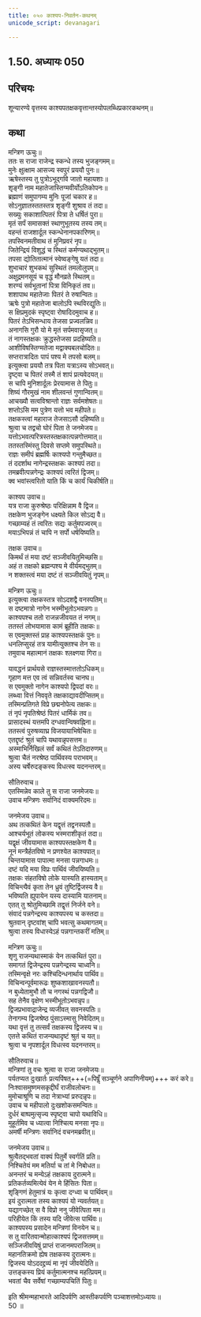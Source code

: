```yaml
---
title: ०५० काश्यप-निवर्तन-कथनम्
unicode_script: devanagari

---
```

## 1.50. अध्यायः 050

## परिचयः

शून्यारण्ये वृत्तस्य काश्यपतक्षकवृत्तान्तस्योपलब्धिप्रकारकथनम्॥  

## कथा

मन्त्रिण ऊचुः॥  
ततः स राजा राजेन्द्र स्कन्धे तस्य भुजङ्गमम्॥  
मुनेः क्षुत्क्षाम आसज्य स्वपुरं प्रययौ पुनः॥  
ऋषेस्तस्य तु पुत्रोऽभूद्गवि जातो महायशाः॥  
शृङ्गी नाम महातेजास्तिग्मवीर्योऽतिकोपनः॥  
ब्रह्माणं समुपागम्य मुनिः पूजां चकार ह॥  
सोऽनुज्ञातस्ततस्तत्र शृङ्गी शुश्राव तं तदा॥  
सख्युः सकाशात्पितरं पित्रा ते धर्षितं पुरा॥  
मृतं सर्पं समासक्तं स्थाणुभूतस्य तस्य तम्॥  
वहन्तं राजशार्दूल स्कन्धेनानपकारिणम्॥  
तपस्विनमतीवाथ तं मुनिप्रवरं नृप॥  
जितेन्द्रियं विशुद्धं च स्थितं कर्मण्यथाद्भुतम्॥  
तपसा द्योतितात्मानं स्वेष्वङ्गेषु यतं तदा॥  
शुभाचारं शुभकथं सुस्थितं तमलोलुपम्॥  
अक्षुद्रमनसूयं च वृद्धं मौनव्रते स्थितम्॥  
शरण्यं सर्वभूतानां पित्रा विनिकृतं तव॥  
शशापाथ महातेजाः पितरं ते रुषान्वितः॥  
ऋषेः पुत्रो महातेजा बालोऽपि स्थविरद्युतिः॥  
स क्षिप्रमुदकं स्पृष्ट्वा रोषादिदमुवाच ह॥  
पितरं तेऽभिसन्धाय तेजसा प्रज्वलन्निव॥  
अनागसि गुरौ यो मे मृतं सर्पमवासृजत्॥  
तं नागस्तक्षकः क्रुद्धस्तेजसा प्रदहिष्यति॥  
आशीविषस्तिग्मतेजा मद्वाक्यबलचोदितः॥  
सप्तरात्रादितः पापं पश्य मे तपसो बलम्॥  
इत्युक्त्वा प्रययौ तत्र पिता यत्राऽस्य सोऽभवत्॥  
दृष्ट्वा च पितरं तस्मै तं शापं प्रत्यवेदयत्॥  
स चापि मुनिशार्दूलः प्रेरयामास ते पितुः॥  
शिष्यं गौरमुखं नाम शीलवन्तं गुणान्वितम्॥  
आचख्यौ सत्वविश्रान्तो राज्ञः सर्वमशेषतः॥  
शप्तोऽसि मम पुत्रेण यत्तो भव महीपते॥  
तक्षकस्त्वां महाराज तेजसाऽसौ दहिष्यति॥  
श्रुत्वा च तद्वचो घोरं पिता ते जनमेजय॥  
यत्तोऽभवत्परित्रस्तस्तक्षकात्पन्नगोत्तमात्॥  
ततस्तस्मिंस्तु दिवसे सप्तमे समुपस्थिते॥  
राज्ञः समीपं ब्रह्मर्षिः काश्यपो गन्तुमैच्छत॥  
तं ददर्शाथ नागेन्द्रस्तक्षकः काश्यपं तदा॥  
तमब्रवीत्पन्नगेन्द्रः काश्यपं त्वरितं द्विजम्॥  
क्व भवांस्त्वरितो याति किं च कार्यं चिकीर्षति॥  

काश्यप उवाच॥  
यत्र राजा कुरुश्रेष्ठः परिक्षिन्नाम वै द्विज॥  
तक्षकेण भुजङ्गेन धक्ष्यते किल सोऽद्य वै॥  
गच्छाम्यहं तं त्वरितः सद्यः कर्तुमपज्वरम्॥  
मयाऽभिपन्नं तं चापि न सर्पो धर्षयिष्यति॥  

तक्षक उवाच॥  
किमर्थं तं मया दष्टं सञ्जीवयितुमिच्छसि॥  
अहं त तक्षको ब्रह्मन्पश्य मे वीर्यमद्भुतम्॥  
न शक्तस्त्वं मया दष्टं तं सञ्जीवयितुं नृपम्॥  

मन्त्रिण ऊचुः॥  
इत्युक्त्वा तक्षकस्तत्र सोऽदशद्वै वनस्पतिम्॥  
स दष्टमात्रो नागेन भस्मीभूतोऽभवन्नगः॥  
काश्यपश्च ततो राजन्नजीवयत तं नगम्॥  
ततस्तं लोभयामास कामं ब्रूहीति तक्षकः॥  
स एवमुक्तस्तं प्राह काश्यपस्तक्षकं पुनः॥  
धनलिप्सुरहं तत्र यामीत्युक्तश्च तेन सः॥  
तमुवाच महात्मानं तक्षकः श्लक्ष्णया गिरा॥  

यावद्धनं प्रार्थयसे राज्ञस्तस्मात्ततोऽधिकम्॥  
गृहाण मत्त एव त्वं सन्निवर्तस्व चानघ॥  
स एवमुक्तो नागेन काश्यपो द्विपदां वरः॥  
लब्ध्वा वित्तं निववृते तक्षकाद्यावदीप्सितम्॥  
तस्मिन्प्रतिगते विप्रे छद्मनोपेत्य तक्षकः॥  
तं नृपं नृपतिश्रेष्ठं पितरं धार्मिकं तव॥  
प्रासादस्थं यत्तमपि दग्धवान्विषवह्निना॥  
ततस्त्वं पुरुषव्याघ्र विजयायाभिषेचितः॥  
एतद्दृष्टं श्रुतं चापि यथावन्नृपसत्तम॥  
अस्माभिर्निखिलं सर्वं कथितं तेऽतिदारुणम्॥  
श्रुत्वा चैतं नरश्रेष्ठ पार्थिवस्य पराभवम्॥  
अस्य चर्षेरुदङ्कस्य विधत्स्व यदनन्तरम्॥  

सौतिरुवाच॥  
एतस्मिन्नेव काले तु स राजा जनमेजयः॥  
उवाच मन्त्रिणः सर्वानिदं वाक्यमरिदमः॥  

जनमेजय उवाच॥  
अथ तत्कथितं केन यद्वृत्तं तद्वनस्पतौ॥  
आश्चर्यभूतं लोकस्य भस्मराशीकृतं तदा॥  
यद्वृक्षं जीवयामास काश्यपस्तक्षकेण वै॥  
नूनं मन्त्रैर्हतविषो न प्रणश्येत काश्यपात्॥  
चिन्तयामास पापात्मा मनसा पन्नगाधमः॥  
दष्टं यदि मया विप्रः पार्थिवं जीवयिष्यति॥  
तक्षकः संहतविषो लोके यास्यति हास्यताम्॥  
विचिन्त्यैवं कृता तेन ध्रुवं तुष्टिर्द्विजस्य वै॥  
भविष्यति ह्युपायेन यस्य दास्यामि यातनाम्॥  
एतत् तु श्रोतुमिच्छामि तद्वृत्तं निर्जने वने॥  
संवादं पन्नगेन्द्रस्य काश्यपस्य च कस्तदा॥  
श्रुतवान् दृष्टवांश् चापि भवत्सु कथमागतम्॥  
श्रुत्वा तस्य विधास्येऽहं पन्नगान्तकरीं मतिम्॥  

मन्त्रिण ऊचुः॥  
शृणु राजन्यथास्माकं येन तत्कथितं पुरा॥  
समागतं द्विजेन्द्रस्य पन्नगेन्द्रस्य चाध्वनि॥  
तस्मिन्वृक्षे नरः कश्चिदिन्धनार्थाय पार्थिव॥  
विचिन्वन्पूर्वमारूढः शुष्कशाखावनस्पतौ॥  
न बुध्येतामुभौ तौ च नगस्थं पन्नगद्विजौ॥  
सह तेनैव वृक्षेण भस्मीभूतोऽभवन्नृप॥  
द्विजप्रभावाद्राजेन्द्र व्यजीवत् सवनस्पतिः॥  
तेनागम्य द्विजश्रेष्ठ पुंसाऽस्मासु निवेदितम्॥  
यथा वृत्तं तु तत्सर्वं तक्षकस्य द्विजस्य च॥  
एतत्ते कथितं राजन्यथादृष्टं श्रुतं च यत्॥  
श्रुत्वा च नृपशार्दूल विधत्स्व यदनन्तरम्॥  

सौतिरुवाच॥  
मन्त्रिणां तु वचः श्रुत्वा स राजा जनमेजयः॥  
पर्यतप्यत दुःखार्तः प्रत्यपिंषत्+++(=पिषॢँ सञ्चूर्णने अपाणिनीयम्)+++ करं करे॥  
निःश्वासमुष्णमसकृद्दीर्घं राजीवलोचनः॥  
मुमोचाश्रूणि च तदा नेत्राभ्यां प्ररुदन्नृपः॥  
उवाच च महीपालो दुःखशोकसमन्वितः॥  
दुर्धरं बाष्पमुत्सृज्य स्पृष्ट्वा चापो यथाविधि॥  
मुहूर्तमिव च ध्यात्वा निश्चित्य मनसा नृपः॥  
अमर्षी मन्त्रिणः सर्वानिदं वचनमब्रवीत्॥  

जनमेजय उवाच॥  
श्रुत्वैतद्भवतां वाक्यं पितुर्मे स्वर्गतिं प्रति॥  
निश्चितेयं मम मतिर्या च तां मे निबोधत॥  
अनन्तरं च मन्येऽहं तक्षकाय दुरात्मने॥  
प्रतिकर्तव्यमित्येवं येन मे हिंसितः पिता॥  
शृङ्गिणं हेतुमात्रं यः कृत्वा दग्ध्वा च पार्थिवम्॥  
इयं दुरात्मता तस्य काश्यपं यो न्यवर्तयत्॥  
यद्यागच्छेत् स वै विप्रो ननु जीवेत्पिता मम॥  
परिहीयेत किं तस्य यदि जीवेत्स पार्थिवः॥  
काश्यपस्य प्रसादेन मन्त्रिणां विनयेन च॥  
स तु वारितवान्मोहात्काश्यपं द्विजसत्तमम्॥  
सञ्जिजीवयिषुं प्राप्तं राजानमपराजितम्॥  
महानतिक्रमो ह्येष तक्षकस्य दुरात्मनः॥  
द्विजस्य योऽददद्द्रव्यं मा नृपं जीवयेदिति॥  
उत्तङ्कस्य प्रियं कर्तुमात्मनश्च महत्प्रियम्॥  
भवतां चैव सर्वेषां गच्छाम्यपचितिं पितुः॥  

इति श्रीमन्महाभारते आदिपर्वणि आस्तीकपर्वणि पञ्चाशत्तमोऽध्यायः॥  
50 ॥  